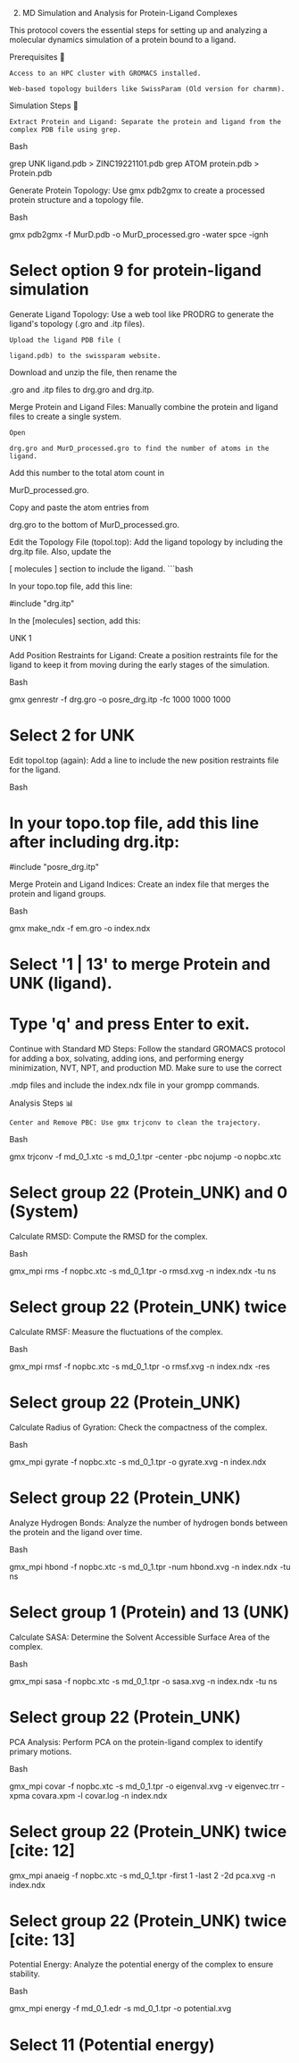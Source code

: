 2. MD Simulation and Analysis for Protein-Ligand Complexes

This protocol covers the essential steps for setting up and analyzing a molecular dynamics simulation of a protein bound to a ligand.

Prerequisites 🔑

    Access to an HPC cluster with GROMACS installed.

    Web-based topology builders like SwissParam (Old version for charmm).

Simulation Steps 🏃

    Extract Protein and Ligand: Separate the protein and ligand from the complex PDB file using grep. 

Bash

grep UNK ligand.pdb > ZINC19221101.pdb
grep ATOM protein.pdb > Protein.pdb

Generate Protein Topology: Use gmx pdb2gmx to create a processed protein structure and a topology file. 

Bash

gmx pdb2gmx -f MurD.pdb -o MurD_processed.gro -water spce -ignh
# Select option 9 for protein-ligand simulation 

Generate Ligand Topology: Use a web tool like PRODRG to generate the ligand's topology (.gro and .itp files). 

    Upload the ligand PDB file (

    ligand.pdb) to the swissparam website. 

Download and unzip the file, then rename the 

.gro and .itp files to drg.gro and drg.itp. 

Merge Protein and Ligand Files: Manually combine the protein and ligand files to create a single system. 

    Open 

    drg.gro and MurD_processed.gro to find the number of atoms in the ligand. 

Add this number to the total atom count in 

MurD_processed.gro. 

Copy and paste the atom entries from 

drg.gro to the bottom of MurD_processed.gro. 

Edit the Topology File (topol.top): Add the ligand topology by including the drg.itp file. Also, update the 

[ molecules ] section to include the ligand.      ```bash

In your topo.top file, add this line:

#include "drg.itp"

In the [molecules] section, add this:

UNK 1

Add Position Restraints for Ligand: Create a position restraints file for the ligand to keep it from moving during the early stages of the simulation. 

Bash

gmx genrestr -f drg.gro -o posre_drg.itp -fc 1000 1000 1000
# Select 2 for UNK 

Edit topol.top (again): Add a line to include the new position restraints file for the ligand. 

Bash

# In your topo.top file, add this line after including drg.itp:
#include "posre_drg.itp"

Merge Protein and Ligand Indices: Create an index file that merges the protein and ligand groups. 

Bash

gmx make_ndx -f em.gro -o index.ndx
# Select '1 | 13' to merge Protein and UNK (ligand). 
# Type 'q' and press Enter to exit. 

Continue with Standard MD Steps: Follow the standard GROMACS protocol for adding a box, solvating, adding ions, and performing energy minimization, NVT, NPT, and production MD. Make sure to use the correct 

.mdp files and include the index.ndx file in your grompp commands. 

Analysis Steps 📊

    Center and Remove PBC: Use gmx trjconv to clean the trajectory. 

Bash

gmx trjconv -f md_0_1.xtc -s md_0_1.tpr -center -pbc nojump -o nopbc.xtc
# Select group 22 (Protein_UNK) and 0 (System) 

Calculate RMSD: Compute the RMSD for the complex. 

Bash

gmx_mpi rms -f nopbc.xtc -s md_0_1.tpr -o rmsd.xvg -n index.ndx -tu ns
# Select group 22 (Protein_UNK) twice 

Calculate RMSF: Measure the fluctuations of the complex. 

Bash

gmx_mpi rmsf -f nopbc.xtc -s md_0_1.tpr -o rmsf.xvg -n index.ndx -res
# Select group 22 (Protein_UNK) 

Calculate Radius of Gyration: Check the compactness of the complex. 

Bash

gmx_mpi gyrate -f nopbc.xtc -s md_0_1.tpr -o gyrate.xvg -n index.ndx
# Select group 22 (Protein_UNK) 

Analyze Hydrogen Bonds: Analyze the number of hydrogen bonds between the protein and the ligand over time. 

Bash

gmx_mpi hbond -f nopbc.xtc -s md_0_1.tpr -num hbond.xvg -n index.ndx -tu ns
# Select group 1 (Protein) and 13 (UNK) 

Calculate SASA: Determine the Solvent Accessible Surface Area of the complex. 

Bash

gmx_mpi sasa -f nopbc.xtc -s md_0_1.tpr -o sasa.xvg -n index.ndx -tu ns
# Select group 22 (Protein_UNK) 

PCA Analysis: Perform PCA on the protein-ligand complex to identify primary motions. 

Bash

gmx_mpi covar -f nopbc.xtc -s md_0_1.tpr -o eigenval.xvg -v eigenvec.trr -xpma covara.xpm -l covar.log -n index.ndx
# Select group 22 (Protein_UNK) twice [cite: 12]
gmx_mpi anaeig -f nopbc.xtc -s md_0_1.tpr -first 1 -last 2 -2d pca.xvg -n index.ndx
# Select group 22 (Protein_UNK) twice [cite: 13]

Potential Energy: Analyze the potential energy of the complex to ensure stability. 

Bash

gmx_mpi energy -f md_0_1.edr -s md_0_1.tpr -o potential.xvg
# Select 11 (Potential energy) 

